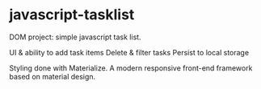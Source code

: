 # javascript-tasklist
DOM project: simple javascript task list.

UI & ability to add task items
Delete & filter tasks
Persist to local storage

Styling done with Materialize.
A modern responsive front-end framework based on material design.



